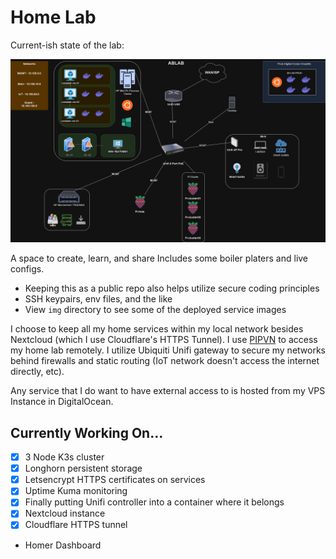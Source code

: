 # Home Lab

Current-ish state of the lab:

![](/img/home-lab-network-v1.jpg)

A space to create, learn, and share
Includes some boiler platers and live configs.

- Keeping this as a public repo also helps utilize secure coding principles
- SSH keypairs, env files, and the like
- View `img` directory to see some of the deployed service images

I choose to keep all my home services within my local network besides Nextcloud (which I use Cloudflare's HTTPS Tunnel). I use [PIPVN](https://www.pivpn.io/) to access my home lab remotely. I utilize Ubiquiti Unifi gateway to secure my networks behind firewalls and static routing (IoT network doesn't access the internet directly, etc).

Any service that I do want to have external access to is hosted from my VPS Instance in DigitalOcean.

## Currently Working On...

- [x] 3 Node K3s cluster 
- [x] Longhorn persistent storage 
- [x] Letsencrypt HTTPS certificates on services 
- [x] Uptime Kuma monitoring  
- [x] Finally putting Unifi controller into a container where it belongs
- [x] Nextcloud instance
- [x] Cloudflare HTTPS tunnel
- Homer Dashboard
